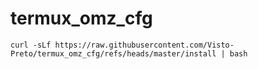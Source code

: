 # termux_omz_cfg

`curl -sLf https://raw.githubusercontent.com/Visto-Preto/termux_omz_cfg/refs/heads/master/install | bash`
